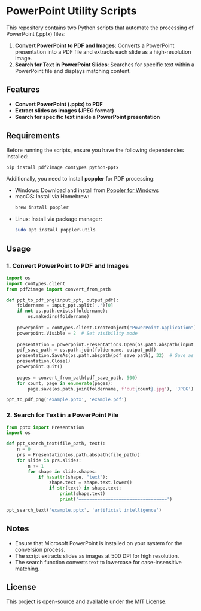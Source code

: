 # PowerPoint Utility Scripts

This repository contains two Python scripts that automate the processing of PowerPoint (.pptx) files:

1. **Convert PowerPoint to PDF and Images**: Converts a PowerPoint presentation into a PDF file and extracts each slide as a high-resolution image.
2. **Search for Text in PowerPoint Slides**: Searches for specific text within a PowerPoint file and displays matching content.

## Features

- **Convert PowerPoint (.pptx) to PDF**
- **Extract slides as images (JPEG format)**
- **Search for specific text inside a PowerPoint presentation**

## Requirements

Before running the scripts, ensure you have the following dependencies installed:

```sh
pip install pdf2image comtypes python-pptx
```

Additionally, you need to install **poppler** for PDF processing:

- Windows: Download and install from [Poppler for Windows](https://github.com/oschwartz10612/poppler-windows/releases)
- macOS: Install via Homebrew:
  ```sh
  brew install poppler
  ```
- Linux: Install via package manager:
  ```sh
  sudo apt install poppler-utils
  ```

## Usage

### 1. Convert PowerPoint to PDF and Images

```python
import os
import comtypes.client
from pdf2image import convert_from_path

def ppt_to_pdf_png(input_ppt, output_pdf):
    foldername = input_ppt.split('.')[0]
    if not os.path.exists(foldername):
        os.makedirs(foldername)
    
    powerpoint = comtypes.client.CreateObject("PowerPoint.Application")
    powerpoint.Visible = 2  # Set visibility mode
    
    presentation = powerpoint.Presentations.Open(os.path.abspath(input_ppt))
    pdf_save_path = os.path.join(foldername, output_pdf)
    presentation.SaveAs(os.path.abspath(pdf_save_path), 32)  # Save as PDF (format 32)
    presentation.Close()
    powerpoint.Quit()
    
    pages = convert_from_path(pdf_save_path, 500)
    for count, page in enumerate(pages):
        page.save(os.path.join(foldername, f'out{count}.jpg'), 'JPEG')

ppt_to_pdf_png('example.pptx', 'example.pdf')
```

### 2. Search for Text in a PowerPoint File

```python
from pptx import Presentation
import os

def ppt_search_text(file_path, text):
    n = 0
    prs = Presentation(os.path.abspath(file_path))
    for slide in prs.slides:
        n += 1
        for shape in slide.shapes:
            if hasattr(shape, "text"):
                shape.text = shape.text.lower()
                if str(text) in shape.text:
                    print(shape.text)
                    print('=================================')

ppt_search_text('example.pptx', 'artificial intelligence')
```

## Notes

- Ensure that Microsoft PowerPoint is installed on your system for the conversion process.
- The script extracts slides as images at 500 DPI for high resolution.
- The search function converts text to lowercase for case-insensitive matching.

## License

This project is open-source and available under the MIT License.

